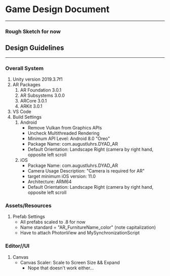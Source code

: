 # Game Design Document
---
### Rough Sketch for now

## Design Guidelines
---
### Overall System
1. Unity version 2019.3.7f1
2. AR Packages
   1. AR Foundation 3.0.1
   2. AR Subsystems 3.0.0
   3. ARCore 3.0.1
   4. ARKit 3.0.1
3. VS Code
4. Build Settings
   1. Android
      - Remove Vulkan from Graphics APIs
      - Uncheck Multithreaded Rendering
      - Minimum API Level: Android 8.0 "Oreo"
      - Package Name: com.augustluhrs.DYAD_AR
      - Default Orientation: Landscape Right (camera by right hand, opposite left scroll
   2. iOS
      - Package Name: com.augustluhrs.DYAD_AR
      - Camera Usage Description: "Camera is required for AR"
      - target minimum iOS version: 11.0
      - Architecture: ARM64
      - Default Orientation: Landscape Right (camera by right hand, opposite left scroll

### Assets/Resources
1. Prefab Settings
   - All prefabs scaled to .8 for now 
   - Name standard = "AR_FurnitureName_color" (note capitalization)
   - Have to attach PhotonView and MySynchronizationScript

### Editor//UI
1. Canvas
   - Canvas Scaler: Scale to Screen Size && Expand
     - Nope that doesn't work either...
